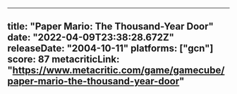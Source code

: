 
---
title: "Paper Mario: The Thousand-Year Door"
date: "2022-04-09T23:38:28.672Z"
releaseDate: "2004-10-11"
platforms: ["gcn"]
score: 87
metacriticLink: "https://www.metacritic.com/game/gamecube/paper-mario-the-thousand-year-door"
---

